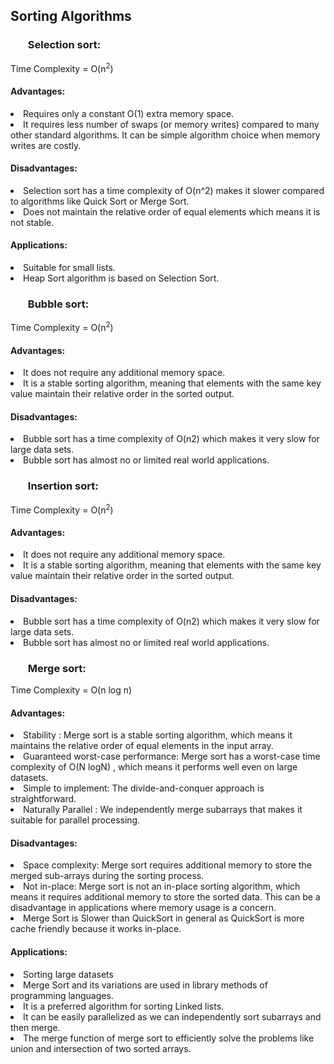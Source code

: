 <h2>Sorting Algorithms</h2>
<h3><ol>Selection sort:</ol></h3>
Time Complexity = O(n<sup>2</sup>)

<h4>Advantages:</h4>
<li>Requires only a constant O(1) extra memory space.</li>
<li>It requires less number of swaps (or memory writes) compared to many other standard algorithms. It can be simple algorithm choice when memory writes are costly.</li>

<h4> Disadvantages:</h4>
<li>Selection sort has a time complexity of O(n^2) makes it slower compared to algorithms like Quick Sort or Merge Sort.</li>
<li>Does not maintain the relative order of equal elements which means it is not stable.</li>

<h4>Applications:</h4>
<li>Suitable for small lists.</li>
<li>Heap Sort algorithm is based on Selection Sort.</li>

<h3><ol>Bubble sort:</h3></ol>
Time Complexity = O(n<sup>2</sup>) 

<h4>Advantages:</h4>
<li>It does not require any additional memory space.</li>
<li>It is a stable sorting algorithm, meaning that elements with the same key value maintain their relative order in the sorted output.</li>

<h4>Disadvantages:</h4>
<li>Bubble sort has a time complexity of O(n2) which makes it very slow for large data sets.</li>
<li>Bubble sort has almost no or limited real world applications.</li>

<h3><ol>Insertion sort:</h3></ol>
Time Complexity = O(n<sup>2</sup>)

<h4>Advantages:</h4>
<li>It does not require any additional memory space.</li>
<li>It is a stable sorting algorithm, meaning that elements with the same key value maintain their relative order in the sorted output.</li>

<h4>Disadvantages:</h4>
<li>Bubble sort has a time complexity of O(n2) which makes it very slow for large data sets.</li>
<li>Bubble sort has almost no or limited real world applications.</li>

<h3><ol>Merge sort:</h3></ol>
Time Complexity = O(n log n)

<h4>Advantages:</h4>
<li>Stability : Merge sort is a stable sorting algorithm, which means it maintains the relative order of equal elements in the input array.</li>
<li>Guaranteed worst-case performance: Merge sort has a worst-case time complexity of O(N logN) , which means it performs well even on large datasets.</li>
<li>Simple to implement: The divide-and-conquer approach is straightforward.</li>
<li>Naturally Parallel : We independently merge subarrays that makes it suitable for parallel processing.</li>

<h4>Disadvantages:</h4>
<li>Space complexity: Merge sort requires additional memory to store the merged sub-arrays during the sorting process.</li>
<li>Not in-place: Merge sort is not an in-place sorting algorithm, which means it requires additional memory to store the sorted data. This can be a disadvantage in applications where memory usage is a concern.</li>
<li>Merge Sort is Slower than QuickSort in general as QuickSort is more cache friendly because it works in-place.</li>

<h4>Applications:</h4>
<li>Sorting large datasets</li>
<li>Merge Sort and its variations are used in library methods of programming languages.</li>
<li>It is a preferred algorithm for sorting Linked lists.</li>
<li>It can be easily parallelized as we can independently sort subarrays and then merge.</li>
<li>The merge function of merge sort to efficiently solve the problems like union and intersection of two sorted arrays.</li>

